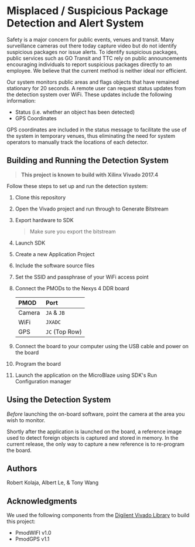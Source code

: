 # Misplaced / Suspicious Package Detection and Alert System

Safety is a major concern for public events, venues and transit. Many surveillance cameras out there today capture video but do not identify suspicious packages nor issue alerts. To identify suspicious packages, public services such as GO Transit and TTC rely on public announcements encouraging individuals to report suspicious packages directly to an employee. We believe that the current method is neither ideal nor efficient.

Our system monitors public areas and flags objects that have remained stationary for 20 seconds. A remote user can request status updates from the detection system over WiFi. These updates include the following information:
- Status (i.e. whether an object has been detected)
- GPS Coordinates

GPS coordinates are included in the status message to facilitate the use of the system in temporary venues, thus eliminating the need for system operators to manually track the locations of each detector.

## Building and Running the Detection System

> **This project is known to build with Xilinx Vivado 2017.4**

Follow these steps to set up and run the detection system:

1. Clone this repository
2. Open the Vivado project and run through to Generate Bitstream
3. Export hardware to SDK
    > Make sure you export the bitstream
4. Launch SDK
5. Create a new Application Project
6. Include the software source files
7. Set the SSID and passphrase of your WiFi access point
8. Connect the PMODs to the Nexys 4 DDR board

    | PMOD   | Port           |
    | :----- | :------------- |
    | Camera | `JA` & `JB`    |
    | WiFi   | `JXADC`        |
    | GPS    | `JC` (Top Row) |

9. Connect the board to your computer using the USB cable and power on the board
10. Program the board
11. Launch the application on the MicroBlaze using SDK's Run Configuration manager

## Using the Detection System

_Before_ launching the on-board software, point the camera at the area you wish to monitor.

Shortly after the application is launched on the board, a reference image used to detect foreign objects is captured and stored in memory. In the current release, the only way to capture a new reference is to re-program the board.

## Authors

Robert Kolaja, Albert Le, & Tony Wang

## Acknowledgments

We used the following components from the [Digilent Vivado Library](https://github.com/Digilent/vivado-library) to build this project:
- PmodWIFI v1.0
- PmodGPS v1.1
